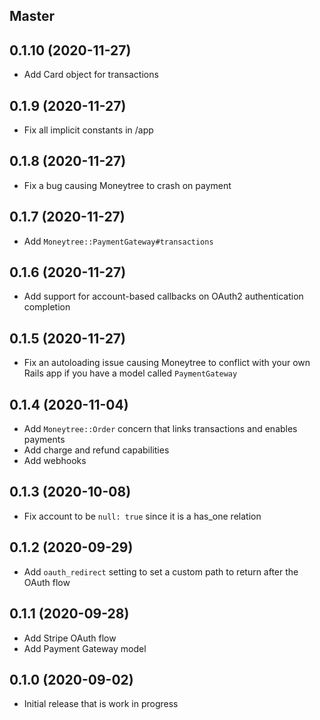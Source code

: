 ## Master

## 0.1.10 (2020-11-27)

- Add Card object for transactions

## 0.1.9 (2020-11-27)

- Fix all implicit constants in /app

## 0.1.8 (2020-11-27)

- Fix a bug causing Moneytree to crash on payment

## 0.1.7 (2020-11-27)

- Add `Moneytree::PaymentGateway#transactions`

## 0.1.6 (2020-11-27)

- Add support for account-based callbacks on OAuth2 authentication completion

## 0.1.5 (2020-11-27)

- Fix an autoloading issue causing Moneytree to conflict with your own Rails app if you have a model called `PaymentGateway`

## 0.1.4 (2020-11-04)

- Add `Moneytree::Order` concern that links transactions and enables payments
- Add charge and refund capabilities
- Add webhooks

## 0.1.3 (2020-10-08)

- Fix account to be `null: true` since it is a has_one relation

## 0.1.2 (2020-09-29)

- Add `oauth_redirect` setting to set a custom path to return after the OAuth flow

## 0.1.1 (2020-09-28)

- Add Stripe OAuth flow
- Add Payment Gateway model

## 0.1.0 (2020-09-02)

- Initial release that is work in progress
